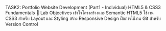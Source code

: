 TASK2: Portfolio Website Development (Part1 - Individual)
HTML5 & CSS3 Fundamentals
🎯 Lab Objectives
เข้าใจโครงสร้างและ Semantic HTML5
ใช้งาน CSS3 สำหรับ Layout และ Styling
สร้าง Responsive Design
ฝึกการใช้งาน Git สำหรับ Version Control

